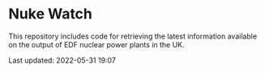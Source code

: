 # Nuke Watch

This repository includes code for retrieving the latest information available on the output of EDF nuclear power plants in the UK.

Last updated: 2022-05-31 19:07
